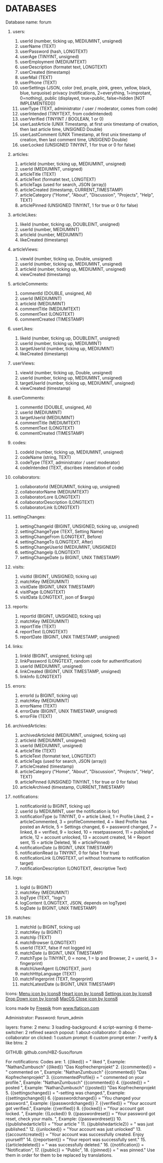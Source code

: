 # DATABASES

Database name: forum

1. users:
    1. userId (number, ticking up, MEDIUMINT, unsigned)
    2. userName (TEXT)
    3. userPassword (hash, LONGTEXT)
    4. userAge (TINYINT, unsigned)
    5. userEmployment (MEDIUMTEXT)
    6. userDescription (formatet text, LONGTEXT)
    7. userCreated (timestamp)
    8. userMail (TEXT)
    9. userPhone (TEXT)
    10. userSettings (JSON, color (red, pruple, pink, green, yellow, black, blue, turquoise) privacy (notifications, 2=everything, 1=improtant, 0=nothing), public (displayed, true=public, false=hidden [NOT IMPLEMENTED]))
    11. userType (TEXT, administrator / user / moderator, comes from code)
    12. userIntended (TINYTEXT, from codeIntended)
    13. userVerified (TINYINT / BOOLEAN, 1 or 0)
    14. userLastArticle (UNIX Timestamp, at first unix timestamp of creation, then last article time, UNSIGNED Double)
    15. userLastComment (UNIX Timestamp, at first unix timestamp of creation, then last comment time, UNSIGEND Double)
    16. userLocked (UNSIGNED TINYINT, 1 for true or 0 for false)

2. articles:
    1. articleId (number, ticking up, MEDIUMINT, unsigned)
    2. userId (MEDIUMINT, unsigned)
    3. articleTitle (TEXT)
    4. articleText (formatet text, LONGTEXT)
    5. articleTags (used for search, JSON (array))
    6. articleCreated (timestamp, CURRENT_TIMESTAMP)
    7. articleCategory ("Home", "About", "Discussion", "Projects", "Help", TEXT)
    8. articlePinned (UNSIGNED TINYINT, 1 for true or 0 for false)

3. articleLikes:
    1. likeId (number, ticking up, DOUBLEINT, unsigned)
    2. userId (number,  MEDIUMINT)
    3. articleId (number, MEDIUMINT)
    4. likeCreated (timestamp)

4. articleViews:
    1. viewId (number, ticking up, Double, unsigned)
    2. userId (number, ticking up, MEDIUMINT, unsigned)
    3. articleId (number, ticking up, MEDIUMINT, unsigned)
    4. viewCreated (timestamp)

5. articleComments:
    1. commentId (DOUBLE, unsigned, AI)
    2. userId (MEDIUMINT)
    3. articleId (MEDIUMINT)
    4. commentTitle (MEDIUMTEXT)
    5. commentText (LONGTEXT)
    6. commentCreated (TIMESTAMP)

6. userLikes:
    1. likeId (number, ticking up, DOUBLEINT, unsigned)
    2. userId (number, ticking up, MEDIUMINT)
    3. targetUserId (number, ticking up, MEDIUMINT)
    4. likeCreated (timestamp)

7. userViews:
    1. viewId (number, ticking up, Double, unsigned)
    2. userId (number, ticking up, MEDIUMINT, unsigned)
    3. targetUserId (number, ticking up, MEDIUMINT, unsigned)
    4. viewCreated (timestamp)

8. userComments:
    1. commentId (DOUBLE, unsigned, AI)
    2. userId (MEDIUMINT)
    3. targetUserId (MEDIUMINT)
    4. commentTitle (MEDIUMTEXT)
    5. commentText (LONGTEXT)
    6. commentCreated (TIMESTAMP)

9. codes:
    1. codeId (number, ticking up, MEDIUMINT, unsigned)
    2. codeName (string, TEXT)
    3. codeType (TEXT, administrator / user/ moderator)
    4. codeIntended (TEXT, discribes intendation of code)

10. collaborators:
    1. collaboratorId (MEDIUMINT, ticking up, unsigned)
    2. collaboratorName (MEDIUMTEXT)
    3. collaboratorLore (LONGTEXT)
    4. collaboratorDescription (LONGTEXT)
    5. collaboratorLink (LONGTEXT)

11. settingChanges:
    1. settingChangeId (BIGINT, UNSIGNED, ticking up, unsigned)
    2. settingChangeType (TEXT, Setting Name)
    3. settingChangeFrom (LONGTEXT, Before)
    4. settingChangeTo (LONGTEXT, After)
    5. settingChangeUserId (MEDIUMINT, UNSIGNED)
    6. settingChangeIp (LONGTEXT)
    7. settingChangeDate (u BIGINT, UNIX TIMESTAMP)

12. visits:
    1. visitId (BIGINT, UNSIGNED, ticking up)
    2. matchKey (MEDIUMINT)
    3. visitDate (BIGINT, UNIX TIMESTAMP)
    4. visitPage (LONGTEXT)
    5. visitData (LONGTEXT, json of $rargs)

13. reports:
    1. reportId (BIGINT, UNSIGNED, ticking up)
    2. matchKey (MEDIUMINT)
    3. reportTitle (TEXT)
    4. reportText (LONGTEXT)
    5. reportDate (BIGINT, UNIX TIMESTAMP, unsigned)

14. links:
    1. linkId (BIGINT, unsigned, ticking up)
    2. linkPassword (LONGTEXT, random code for authentification)
    3. userId (MEDIUMINT, unsigned)
    4. linkCreated (BIGINT, UNIX TIMESTAMP, unsigned)
    5. linkInfo (LONGTEXT)

15. errors:
    1. errorId (u BIGINT, ticking up)
    2. matchKey (MEDIUMINT)
    3. errorName (TEXT)
    4. errorDate (BIGINT, UNIX TIMESTAMP, unsigned)
    5. errorFile (TEXT)

16. archivedArticles:
    1. archivedArticleId (MEDIUMINT, unsigned, ticking up)
    2. articleId (MEDIUMINT, unsigned)
    3. userId (MEDIUMINT, unsigned)
    4. articleTitle (TEXT)
    5. articleText (formatet text, LONGTEXT)
    6. articleTags (used for search, JSON (array))
    7. articleCreated (timestamp)
    8. articleCategory ("Home", "About", "Discussion", "Projects", "Help", TEXT)
    9. articlePinned (UNSIGNED TINYINT, 1 for true or 0 for false)
    10. articleArchived (timestamp, CURRENT_TIMESTAMP)

17. notifications:
    1. notificationId (u BIGINT, ticking up)
    2. userId (u MEDIUMINT, user the notification is for)
    3. notificationType (u TINYINT, 0 = article Liked, 1 = Profile Liked, 2 = articleCommented, 3 = profileCommented, 4 = liked Profile has posted an Article, 5 = Settings changed, 6 = password changed, 7 = linked, 8 = verified, 9 = locked, 10 = resetpassword, 11 = published article, 12 = account unlocked, 13 = account created, 14 = Report sent, 15 = article Deleted, 16 = articlePinned)
    4. notificationDate (u BIGINT, UNIX TIMESTAMP)
    5. notificationRead (u TINYINT, 0 for false 1 for true)
    6. notificationLink (LONGTEXT, url without hostname to notification target)
    7. notificationDescription (LONGTEXT, descriptive Text)

18. logs:
    1. logId (u BIGINT)
    2. matchKey (MEDIUMINT)
    3. logType (TEXT, "logs")
    4. logContent (LONGTEXT, JSON, depends on logType)
    5. logDate (u BIGINT, UNIX TIMESTAMP)

19. matches:
    1. matchId (u BIGINT, ticking up)
    2. matchKey (u BIGINT)
    3. matchIp (TEXT)
    4. matchBrowser (LONGTEXT)
    5. userId (TEXT, false if not logged in)
    6. matchDate (u BIGINT, UNIX TIMESTAMP)
    7. matchType (u TINYINT, 0 = none, 1 = Ip and Browser, 2 = userId, 3 = fingerprint)
    8. matchUserAgent (LONGTEXT, json)
    9. matchHttpLanguage (TEXT)
    10. matchFingerprint (TEXT, fingerprint)
    11. matchLatestDate (u BIGINT, UNIX TIMESTAMP)


Icons:
    <a href="https://icons8.com/icon/83195/menu">Menu icon by Icons8</a>
    <a href="https://icons8.com/icon/DFU1kReSUccu/heart">Heart icon by Icons8</a>
    <a href="https://icons8.com/icon/83214/settings">Settings icon by Icons8</a>
    <a href="https://icons8.com/icon/70738/drop-down">Drop Down icon by Icons8</a>
    <a href="https://icons8.com/icon/AqDEb8mCIrk9/macos-close">MacOS Close icon by Icons8</a>
    <div>Icons made by <a href="https://www.freepik.com" title="Freepik">Freepik</a> from <a href="https://www.flaticon.com/" title="Flaticon">www.flaticon.com</a></div>

Administrator:
    Password: forum_admin

layers:
    frame: 2
    menu: 3
    loading-background: 4
    script-warning: 6
    theme-switcher: 2
    refined search popout: 1
    about-collaborator: 0
    about-collaborator on clicked: 1
    custum prompt: 6
    custom prompt enter: 7
    verify & like btns: 2

GITHUB: github.com/HBZ-Suso/forum

For notifications:
    Codes are:
        1. {{liked}} = " liked ", Example: "NathanZumbusch" {{liked}} "Das Kopfrechenprojekt"
        2. {{commented}} = " commented on ", Example: "NathanZumbusch" {{commented}} "Das Kopfrechenprojekt"
        3. {{commentedProfile}} = " commented on your profile.", Example: "NathanZumbusch" {{commented}}
        4. {{posted}} = " posted ", Example: "NathanZumbusch" {{posted}} "Das Kopfrechenprojekt
        5. {{settingschanged}} = "-setting was changed.", Example: {{settingschanged}}
        6. {{passwordchanged}} = "You changed your password.", Example: {{passwordchanged}}
        7. {{verified}} = "Your account got verified.", Example: {{verified}}
        8. {{locked}} = "Your account got locked. ", Example: {{Locked}}
        9. {{passwordreset}} = "Your password got reset, check your mails. ", Example: {{passwordreset}}
        10. {{publishedarticle1}} = "Your article "
        11. {{publishedarticle2}} = " was just published."
        12. {{unlocked}} = "Your account was just unlocked"
        13. {{accountcreated}} = "Your account was successfully created. Enjoy yourself!"
        14. {{reportsent}} = "Your report was successfully sent."
        15. {{articledeleted}} = " was successfully deleted."
        16. {{notification}} = "Notification",
        17. {{public}} = "Public",
        18. {{pinned}} = " was pinned."
    Use them in order for them to be replaced by translations.
